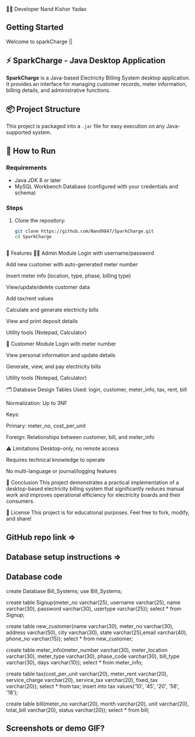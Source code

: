 👨‍💻 Developer
Nand Kishor Yadav


## Getting Started
Welcome to sparkCharge ||


## ⚡ SparkCharge - Java Desktop Application

**SparkCharge** is a Java-based Electricity Billing System desktop application. It provides an interface for managing customer records, meter information, billing details, and administrative functions.

## 📦 Project Structure

This project is packaged into a `.jar` file for easy execution on any Java-supported system.

## 🚀 How to Run

### Requirements
- Java JDK 8 or later
- MySQL Workbench Database (configured with your credentials and schema)

### Steps
1. Clone the repository:
   ```bash
   git clone https://github.com/Nand9847/SparkCharge.git
   cd SparkCharge



🎯 Features
👨‍💼 Admin Module
Login with username/password

Add new customer with auto-generated meter number

Insert meter info (location, type, phase, billing type)

View/update/delete customer data

Add tax/rent values

Calculate and generate electricity bills

View and print deposit details

Utility tools (Notepad, Calculator)

👤 Customer Module
Login with meter number

View personal information and update details

Generate, view, and pay electricity bills

Utility tools (Notepad, Calculator)




🗂️ Database Design
Tables Used:
login, customer, meter_info, tax, rent, bill

Normalization: Up to 3NF

Keys:

Primary: meter_no, cost_per_unit

Foreign: Relationships between customer, bill, and meter_info




⚠️ Limitations
Desktop-only, no remote access

Requires technical knowledge to operate

No multi-language or journal/logging features




🙌 Conclusion
This project demonstrates a practical implementation of a desktop-based electricity billing system that significantly reduces manual work and improves operational efficiency for electricity boards and their consumers.




📜 License
This project is for educational purposes. Feel free to fork, modify, and share!






## GitHub repo link => 
## Database setup instructions => 
## Database code 

create Database Bill_Systems;
use Bill_Systems;

create table Signup(meter_no varchar(25), username varchar(25), name varchar(30), password varchar(30), usertype varchar(25));
select * from Signup;

create table new_customer(name varchar(30), meter_no varchar(30), address varchar(50), city varchar(30), state varchar(25),email varchar(40), phone_no varchar(15));
select * from new_customer;

create table meter_info(meter_number varchar(30), meter_location varchar(30), meter_type varchar(30), phase_code varchar(30), bill_type varchar(30), days varchar(10));
select * from meter_info;


create table tax(cost_per_unit varchar(20), meter_rent varchar(20), service_charge varchar(20), service_tax varchar(20), fixed_tax varchar(20));
select * from tax;
insert into tax values('10', '45', '20', '58', '18');


create table bill(meter_no varchar(20), month varchar(20), unit varchar(20), total_bill varchar(20), status varchar(20));
select * from bill;



## Screenshots or demo GIF?






